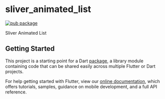 # sliver_animated_list

[![pub package](https://img.shields.io/badge/pub-0.0.1+1-blueviolet.svg)](https://pub.dev/packages/sliver_animated_list)


Sliver Animated List

## Getting Started

This project is a starting point for a Dart
[package](https://flutter.dev/developing-packages/),
a library module containing code that can be shared easily across
multiple Flutter or Dart projects.

For help getting started with Flutter, view our 
[online documentation](https://flutter.dev/docs), which offers tutorials, 
samples, guidance on mobile development, and a full API reference.
